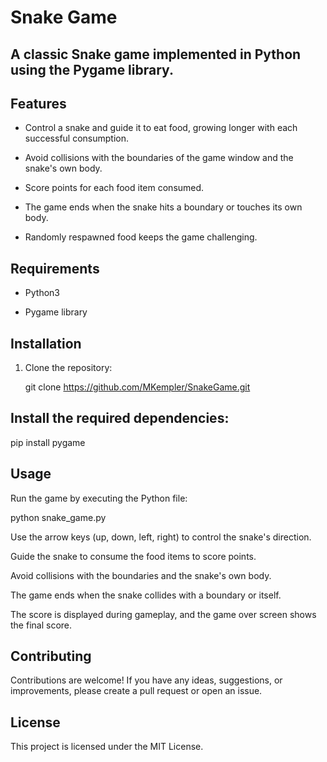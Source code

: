 # Snake Game

## A classic Snake game implemented in Python using the Pygame library.

## Features

- Control a snake and guide it to eat food, growing longer with each successful consumption.
  
- Avoid collisions with the boundaries of the game window and the snake's own body.
  
- Score points for each food item consumed.
  
- The game ends when the snake hits a boundary or touches its own body.
  
- Randomly respawned food keeps the game challenging.

## Requirements

- Python3
  
- Pygame library

## Installation

1. Clone the repository:

   git clone https://github.com/MKempler/SnakeGame.git


## Install the required dependencies:

pip install pygame

## Usage
Run the game by executing the Python file:

python snake_game.py

Use the arrow keys (up, down, left, right) to control the snake's direction.

Guide the snake to consume the food items to score points.

Avoid collisions with the boundaries and the snake's own body.

The game ends when the snake collides with a boundary or itself.

The score is displayed during gameplay, and the game over screen shows the final score.

## Contributing
Contributions are welcome! If you have any ideas, suggestions, or improvements, please create a pull request or open an issue.

## License
This project is licensed under the MIT License.
